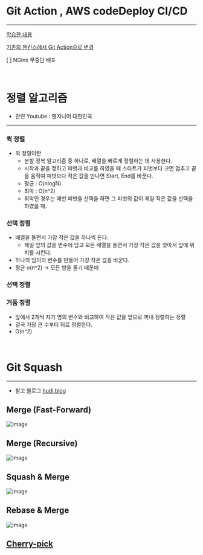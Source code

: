 # Git Action , AWS codeDeploy CI/CD

---

[학습한 내용](https://velog.io/@geon_km/Github-Actions-CI-CodeDeploy%EB%A1%9C-CICD-%EA%B5%AC%ED%98%84%ED%95%98%EA%B8%B0-vum9u82d)

[기존의 젠킨스에서 Git Action으로 변경](https://github.com/CS-tudy/CStudy_BackEnd)

[ ] NGinx 무중단 배포

<br/>

# 정렬 알고리즘
- 관련 Youtube : 엔지니어 대한민국

---

### 퀵 정렬 
- 퀵 정렬이란
  -   분할 정복 알고리즘 중 하나로, 배열을 빠르게 정렬하는 데 사용한다.
  -   시작과 끝을 정하고 피벗과 비교를 하였을 때 스타트가 피벗보다 크면 멈추고 끝을 움직여 피벗보다 작은 값을 만나면 Start, End를 바꾼다.
  -   평균 : O(nlogN)
  -   최악 : O(n^2)
    - 최악인 경우는 매번 피벗을 선택을 하면 그 피벗의 값이 제일 작은 값을 선택을 하였을 때.


### 선택 정렬
- 배열을 돌면서 가장 작은 값을 하나씩 돈다.
    - 제일 앞의 값을 변수에 담고 모든 배열을 돌면서 가장 작은 값을 찾아서 앞에 위치를 시킨다.
- 하나의 임의의 변수를 만들어 가장 작은 값을 바꾼다.
- 평균 o(n^2) → 모든 방을 돌기 때문에

### 선택 정렬

### 거품 정렬
- 앞에서 2개씩 자기 옆의 변수와 비교하여 작은 값을 앞으로 꺼내 정렬하는 정렬
- 결국 가장 큰 수부터 뒤로 정렬한다.
- O(n^2)

<br/>

# Git Squash

---

- 참고 블로그 [hudi.blog](https://hudi.blog/git-merge-squash-rebase/)

## Merge (Fast-Forward)
![image](https://github.com/KMGeon/devProject/assets/103854287/678c8a5d-ffe2-4916-887a-ffeb8d813879)

## Merge (Recursive)
![image](https://github.com/KMGeon/devProject/assets/103854287/41cdba9c-9f30-4c4a-ac2b-39493c1a454b)

## Squash & Merge
![image](https://github.com/KMGeon/devProject/assets/103854287/91a779cb-1f20-4879-9e3f-b8ac272f9c72)

## Rebase & Merge
![image](https://github.com/KMGeon/devProject/assets/103854287/44ea7db6-2c2f-461d-925f-1fe3d39f11ac)

## [Cherry-pick](https://git-scm.com/docs/git-cherry-pick)
